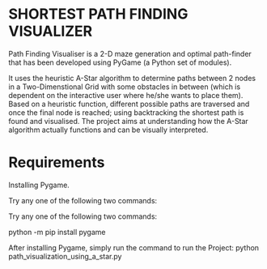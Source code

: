 # SHORTEST PATH FINDING VISUALIZER

Path Finding Visualiser is a 2-D maze generation and optimal path-finder that has been developed using PyGame (a Python set of modules).

It uses the heuristic A-Star algorithm to determine paths between 2 nodes in a Two-Dimenstional Grid with some obstacles in between (which is dependent on the interactive user where he/she wants to place them). Based on a heuristic function, different possible paths are traversed and once the final node is reached; using backtracking the shortest path is found and visualised. The project aims at understanding how the A-Star algorithm actually functions and can be visually interpreted.

# Requirements

Installing Pygame.

Try any one of the following two commands:

Try any one of the following two commands:

python -m pip install pygame

After installing Pygame, simply run the command to run the Project: python path_visualization_using_a_star.py



